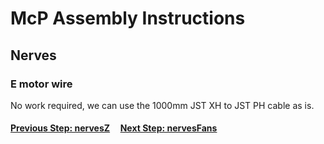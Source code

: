 # McP Assembly Instructions

## Nerves

### E motor wire

No work required, we can use the 1000mm JST XH to JST PH cable as is.

#### [Previous Step: nervesZ](nervesZ.md) &nbsp;&nbsp;&nbsp; [Next Step: nervesFans](nervesFans.md)
